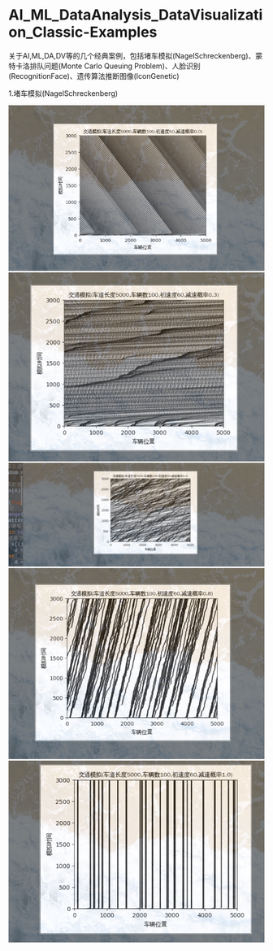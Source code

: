 # AI_ML_DataAnalysis_DataVisualization_Classic-Examples
关于AI,ML,DA,DV等的几个经典案例，包括堵车模拟(NagelSchreckenberg)、蒙特卡洛排队问题(Monte Carlo Queuing Problem)、人脸识别(RecognitionFace)、遗传算法推断图像(IconGenetic)



1.堵车模拟(NagelSchreckenberg)


![image](https://github.com/29DCH/AI_ML_DataAnalysis_DataVisualization_Classic-Examples/blob/master/1.png)
![image](https://github.com/29DCH/AI_ML_DataAnalysis_DataVisualization_Classic-Examples/blob/master/2.png)
![image](https://github.com/29DCH/AI_ML_DataAnalysis_DataVisualization_Classic-Examples/blob/master/3.png)
![image](https://github.com/29DCH/AI_ML_DataAnalysis_DataVisualization_Classic-Examples/blob/master/4.png)
![image](https://github.com/29DCH/AI_ML_DataAnalysis_DataVisualization_Classic-Examples/blob/master/5.png)


